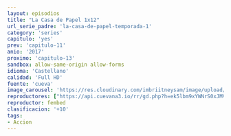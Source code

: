 ```yaml
---
layout: episodios
title: "La Casa de Papel 1x12"
url_serie_padre: 'la-casa-de-papel-temporada-1'
category: 'series'
capitulo: 'yes'
prev: 'capitulo-11'
anio: '2017'
proximo: 'capitulo-13'
sandbox: allow-same-origin allow-forms
idioma: 'Castellano'
calidad: 'Full HD'
fuente: 'cueva'
image_carousel: 'https://res.cloudinary.com/imbriitneysam/image/upload/v1546638640/casa-papel-1-poster-min.jpg'
reproductores: ["https://api.cuevana3.io/rr/gd.php?h=ek5lbm9xYWNrS0xJMVp5b21KREk0dFBLbjVkaHhkRGdrOG1jbnBpUnhhS1YxS0djbVp1cHdzK1RvbVNCejhLMnFMaGdnbXZXbWNhdDNZZDVvOWVwcWIyU3FadVkyUT09"]
reproductor: fembed
clasificacion: '+10'
tags:
- Accion
---
```












